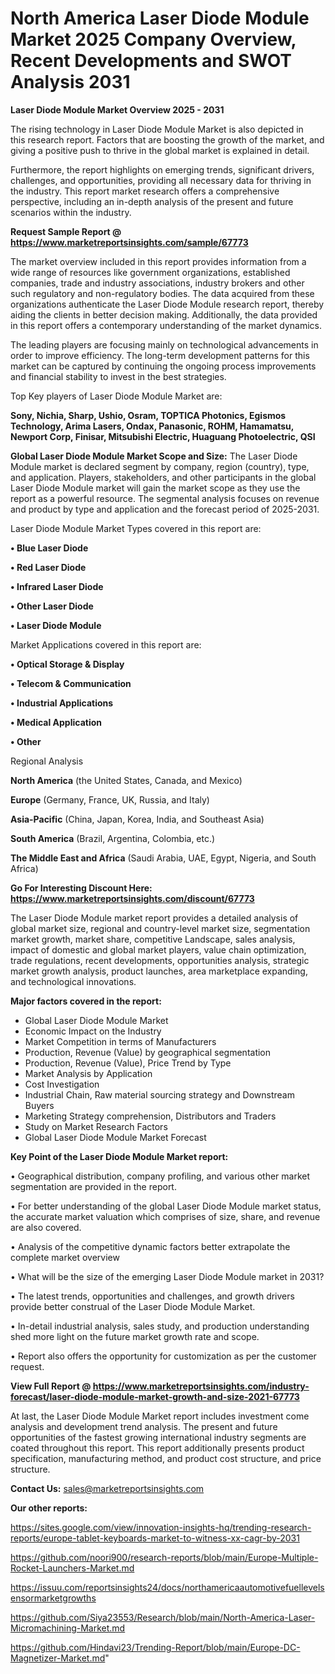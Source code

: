 # North America Laser Diode Module Market 2025 Company Overview, Recent Developments and SWOT Analysis 2031

<Strong> Laser Diode Module Market Overview 2025 - 2031</strong>

The rising technology in Laser Diode Module Market is also depicted in this research report. Factors that are boosting the growth of the market, and giving a positive push to thrive in the global market is explained in detail.

Furthermore, the report highlights on emerging trends, significant drivers, challenges, and opportunities, providing all necessary data for thriving in the industry. This report market research offers a comprehensive perspective, including an in-depth analysis of the present and future scenarios within the industry.

<strong>Request Sample Report @ <a href=https://www.marketreportsinsights.com/sample/67773>https://www.marketreportsinsights.com/sample/67773</a></strong>

The market overview included in this report provides information from a wide range of resources like government organizations, established companies, trade and industry associations, industry brokers and other such regulatory and non-regulatory bodies. The data acquired from these organizations authenticate the Laser Diode Module research report, thereby aiding the clients in better decision making. Additionally, the data provided in this report offers a contemporary understanding of the market dynamics.

The leading players are focusing mainly on technological advancements in order to improve efficiency. The long-term development patterns for this market can be captured by continuing the ongoing process improvements and financial stability to invest in the best strategies.

Top Key players of Laser Diode Module Market are:

<strong>Sony, Nichia, Sharp, Ushio, Osram, TOPTICA Photonics, Egismos Technology, Arima Lasers, Ondax, Panasonic, ROHM, Hamamatsu, Newport Corp, Finisar, Mitsubishi Electric, Huaguang Photoelectric, QSI</strong>

<strong><b>Global Laser Diode Module Market Scope and Size:</b></strong>
The Laser Diode Module market is declared segment by company, region (country), type, and application. Players, stakeholders, and other participants in the global Laser Diode Module market will gain the market scope as they use the report as a powerful resource. The segmental analysis focuses on revenue and product by type and application and the forecast period of 2025-2031.

Laser Diode Module Market Types covered in this report are:

<strong>• Blue Laser Diode

• Red Laser Diode

• Infrared Laser Diode

• Other Laser Diode

• Laser Diode Module</strong>

Market Applications covered in this report are:

<strong>• Optical Storage & Display

• Telecom & Communication

• Industrial Applications

• Medical Application

• Other</strong> 

Regional Analysis

<strong>North America</strong> (the United States, Canada, and Mexico)

<strong>Europe</strong> (Germany, France, UK, Russia, and Italy)

<strong>Asia-Pacific</strong> (China, Japan, Korea, India, and Southeast Asia)

<strong>South America</strong> (Brazil, Argentina, Colombia, etc.)

<strong>The Middle East and Africa</strong> (Saudi Arabia, UAE, Egypt, Nigeria, and South Africa)

<strong>Go For Interesting Discount Here: <a href=https://www.marketreportsinsights.com/discount/67773>https://www.marketreportsinsights.com/discount/67773</a></strong>

The Laser Diode Module market report provides a detailed analysis of global market size, regional and country-level market size, segmentation market growth, market share, competitive Landscape, sales analysis, impact of domestic and global market players, value chain optimization, trade regulations, recent developments, opportunities analysis, strategic market growth analysis, product launches, area marketplace expanding, and technological innovations.

<strong><b>Major factors covered in the report:</b></strong>
<ul>
  <li>Global Laser Diode Module Market </li>
  <li>Economic Impact on the Industry</li>
  <li>Market Competition in terms of Manufacturers</li>
  <li>Production, Revenue (Value) by geographical segmentation</li>
  <li>Production, Revenue (Value), Price Trend by Type</li>
  <li>Market Analysis by Application</li>
  <li>Cost Investigation</li>
  <li>Industrial Chain, Raw material sourcing strategy and Downstream Buyers</li>
  <li>Marketing Strategy comprehension, Distributors and Traders</li>
  <li>Study on Market Research Factors</li>
  <li>Global Laser Diode Module Market Forecast</li>
</ul>

<strong><b>Key Point of the Laser Diode Module Market report:</b></strong>

• Geographical distribution, company profiling, and various other market segmentation are provided in the report.

• For better understanding of the global Laser Diode Module market status, the accurate market valuation which comprises of size, share, and revenue are also covered.

• Analysis of the competitive dynamic factors better extrapolate the complete market overview

• What will be the size of the emerging Laser Diode Module market in 2031?

• The latest trends, opportunities and challenges, and growth drivers provide better construal of the Laser Diode Module Market.

• In-detail industrial analysis, sales study, and production understanding shed more light on the future market growth rate and scope.

• Report also offers the opportunity for customization as per the customer request.

<strong><b>View Full Report @ <a href=https://www.marketreportsinsights.com/industry-forecast/laser-diode-module-market-growth-and-size-2021-67773>https://www.marketreportsinsights.com/industry-forecast/laser-diode-module-market-growth-and-size-2021-67773</a></b></strong>


At last, the Laser Diode Module Market report includes investment come analysis and development trend analysis. The present and future opportunities of the fastest growing international industry segments are coated throughout this report. This report additionally presents product specification, manufacturing method, and product cost structure, and price structure.

<strong>Contact Us:</strong>
sales@marketreportsinsights.com

<strong>Our other reports:</strong>

<a href=https://sites.google.com/view/innovation-insights-hq/trending-research-reports/europe-tablet-keyboards-market-to-witness-xx-cagr-by-2031>https://sites.google.com/view/innovation-insights-hq/trending-research-reports/europe-tablet-keyboards-market-to-witness-xx-cagr-by-2031</a>

<a href=https://github.com/noori900/research-reports/blob/main/Europe-Multiple-Rocket-Launchers-Market.md>https://github.com/noori900/research-reports/blob/main/Europe-Multiple-Rocket-Launchers-Market.md</a>

<a href=https://issuu.com/reportsinsights24/docs/northamericaautomotivefuellevelsensormarketgrowths>https://issuu.com/reportsinsights24/docs/northamericaautomotivefuellevelsensormarketgrowths</a>

<a href=https://github.com/Siya23553/Research/blob/main/North-America-Laser-Micromachining-Market.md>https://github.com/Siya23553/Research/blob/main/North-America-Laser-Micromachining-Market.md</a>

<a href=https://github.com/Hindavi23/Trending-Report/blob/main/Europe-DC-Magnetizer-Market.md>https://github.com/Hindavi23/Trending-Report/blob/main/Europe-DC-Magnetizer-Market.md</a>"
